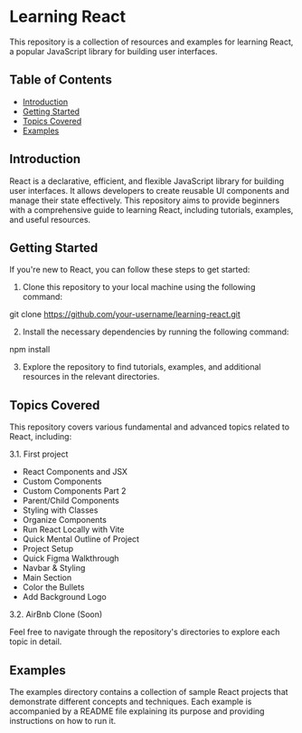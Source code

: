 # Learning React

This repository is a collection of resources and examples for learning React, a popular JavaScript library for building user interfaces.

## Table of Contents
- [Introduction](#introduction)
- [Getting Started](#getting-started)
- [Topics Covered](#topics-covered)
- [Examples](#examples)

## Introduction
React is a declarative, efficient, and flexible JavaScript library for building user interfaces. It allows developers to create reusable UI components and manage their state effectively. This repository aims to provide beginners with a comprehensive guide to learning React, including tutorials, examples, and useful resources.

## Getting Started
If you're new to React, you can follow these steps to get started:

1. Clone this repository to your local machine using the following command:

git clone https://github.com/your-username/learning-react.git

2. Install the necessary dependencies by running the following command:

npm install

3. Explore the repository to find tutorials, examples, and additional resources in the relevant directories.

## Topics Covered
This repository covers various fundamental and advanced topics related to React, including:

3.1. First project

- React Components and JSX
- Custom Components
- Custom Components Part 2
- Parent/Child Components
- Styling with Classes
- Organize Components
- Run React Locally with Vite
- Quick Mental Outline of Project
- Project Setup
- Quick Figma Walkthrough
- Navbar & Styling
- Main Section
- Color the Bullets
- Add Background Logo

3.2. AirBnb Clone (Soon)

Feel free to navigate through the repository's directories to explore each topic in detail.

## Examples
The examples directory contains a collection of sample React projects that demonstrate different concepts and techniques. Each example is accompanied by a README file explaining its purpose and providing instructions on how to run it.


